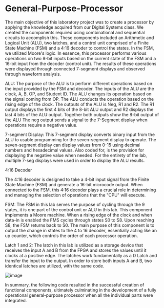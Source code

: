 # General-Purpose-Processor

The main objective of this laboratory project was to create a processor by applying the knowledge acquired from our Digital Systems class. We created the components required using combinational and sequential circuits to accomplish this. These components included an Arithmetic and Logical Unit (ALU), two latches, and a control unit comprised of a Finite State Machine (FSM) and a 4:16 decoder to control the states. In the FSM, we utilized Moore's logic. In essence, this processor performs various operations on two 8-bit inputs based on the current state of the FSM and a 16-bit input from the decoder (control unit). The results of these operations were displayed through connected 7-segment displays and observed through waveform analysis.

ALU:
The purpose of the ALU is to perform different operations based on the input provided by the FSM and decoder. The inputs of the ALU are the clock, A, B, OP, and Student ID. The ALU changes its operation based on the signal coming from OP. The ALU conducts the operation based on the rising edge of the clock. The outputs of the ALU is Neg, R1 and R2. The R1 output displays the first 4 bits of the 8-bit ALU output and R2 displays the last 4 bits of the ALU output. Together both outputs show the 8-bit output of the ALU The neg output sends a signal to the 7-Segment display when operations require a negative value. 

7-segment Display:
This 7-segment display converts binary input from the ALU to usable programming for the seven-segment display to operate. The seven-segment display can display values from 0-15 using decimal numbers and hexadecimal values. Also coded for, is the provision for displaying the negative value when needed. For the entirety of the lab, multiple 7-seg displays were used in order to display the ALU results. 

4:16 Decoder

The 4:16 decoder is designed to take a 4-bit input signal from the Finite State Machine (FSM) and generate a 16-bit microcode output. When connected to the FSM, this 4:16 decoder plays a crucial role in determining and managing the selection of operations that the "CPU" will execute.

FSM:
The FSM in this lab serves the purpose of cycling through the 9 states, it is one part of the control unit or ALU in this lab. This component implements a Moore machine. When a rising edge of the clock and when data-in is enabled the FMS cycles through states S0 to S8. Upon reaching S8, the FSM returns back to S0. The main purpose of this component is to output the change in states to the 4 to 16 decoder, essentially acting like an up counter, which controls the order of each processor operation.

Latch 1 and 2:
The latch in this lab is utilized as a storage device that receives the input A and B from the FPGA and stores the values until it clocks at a positive edge. The latches work fundamentally as a D Latch and transfer the input to the output. In order to store both inputs A and B, two identical latches are utilized, with the same code.

![image](https://github.com/user-attachments/assets/d8cebad9-ccb9-4af2-8693-6c7c6e739205)


In summary, the following code resulted in the successful creation of functional components, ultimately culminating in the development of a fully operational general-purpose processor when all the individual parts were integrated. 


